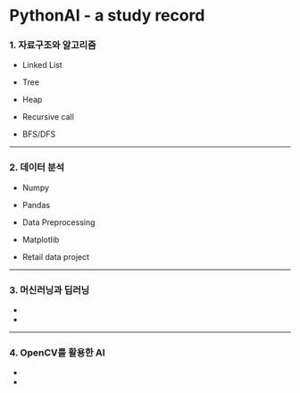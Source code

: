 # PythonAI - a study record


### 1. 자료구조와 알고리즘 
* Linked List

* Tree

* Heap

* Recursive call

* BFS/DFS

---



### 2. 데이터 분석
* Numpy

* Pandas

* Data Preprocessing

* Matplotlib

* Retail data project


---




### 3. 머신러닝과 딥러닝
*

*


---



### 4. OpenCV를 활용한 AI
*

*

